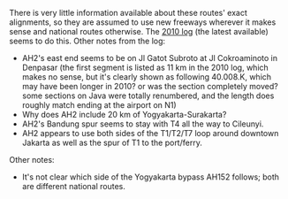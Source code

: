 There is very little information available about these routes' exact alignments, so they are assumed to use new freeways wherever it makes sense and national routes otherwise. The [2010 log](https://www.unescap.org/our-work/transport/asian-highway/database) (the latest available) seems to do this. Other notes from the log:
* AH2's east end seems to be on Jl Gatot Subroto at Jl Cokroaminoto in Denpasar (the first segment is listed as 11 km in the 2010 log, which makes no sense, but it's clearly shown as following 40.008.K, which may have been longer in 2010? or was the section completely moved? some sections on Java were totally renumbered, and the length does roughly match ending at the airport on N1)
* Why does AH2 include 20 km of Yogyakarta-Surakarta?
* AH2's Bandung spur seems to stay with T4 all the way to Cileunyi.
* AH2 appears to use both sides of the T1/T2/T7 loop around downtown Jakarta as well as the spur of T1 to the port/ferry.

Other notes:
* It's not clear which side of the Yogyakarta bypass AH152 follows; both are different national routes.
